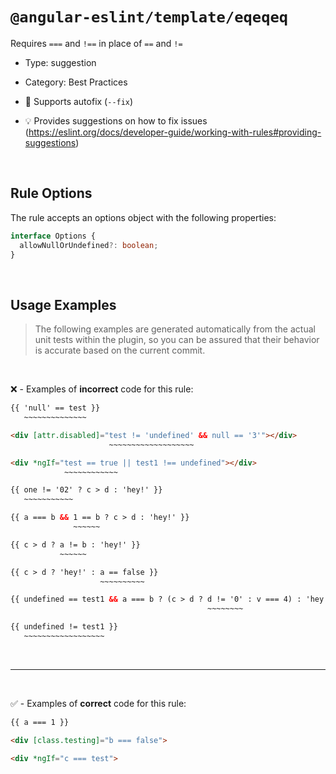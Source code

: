 <!--

  DO NOT EDIT.

  This markdown file was autogenerated using a mixture of the following files as the source of truth for its data:
  - ../../src/rules/eqeqeq.ts
  - ../../tests/rules/eqeqeq/cases.ts

  In order to update this file, it is therefore those files which need to be updated, as well as potentially the generator script:
  - ../../../../tools/scripts/generate-rule-docs.ts

-->

# `@angular-eslint/template/eqeqeq`

Requires `===` and `!==` in place of `==` and `!=`

- Type: suggestion
- Category: Best Practices
- 🔧 Supports autofix (`--fix`)

- 💡 Provides suggestions on how to fix issues (https://eslint.org/docs/developer-guide/working-with-rules#providing-suggestions)

<br>

## Rule Options

The rule accepts an options object with the following properties:

```ts
interface Options {
  allowNullOrUndefined?: boolean;
}

```

<br>

## Usage Examples

> The following examples are generated automatically from the actual unit tests within the plugin, so you can be assured that their behavior is accurate based on the current commit.

<br>

❌ - Examples of **incorrect** code for this rule:

```html
{{ 'null' == test }}
   ~~~~~~~~~~~~~~
```

```html
<div [attr.disabled]="test != 'undefined' && null == '3'"></div>
                      ~~~~~~~~~~~~~~~~~~~
```

```html
<div *ngIf="test == true || test1 !== undefined"></div>
            ~~~~~~~~~~~~
```

```html
{{ one != '02' ? c > d : 'hey!' }}
   ~~~~~~~~~~~
```

```html
{{ a === b && 1 == b ? c > d : 'hey!' }}
              ~~~~~~
```

```html
{{ c > d ? a != b : 'hey!' }}
           ~~~~~~
```

```html
{{ c > d ? 'hey!' : a == false }}
                    ~~~~~~~~~~
```

```html
{{ undefined == test1 && a === b ? (c > d ? d != '0' : v === 4) : 'hey!' }}
                                            ~~~~~~~~
```

```html
{{ undefined != test1 }}
   ~~~~~~~~~~~~~~~~~~
```

<br>

---

<br>

✅ - Examples of **correct** code for this rule:

```html
{{ a === 1 }}
```

```html
<div [class.testing]="b === false">
```

```html
<div *ngIf="c === test">
```
